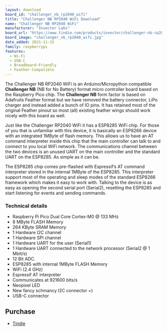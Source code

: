 ```yaml
---
layout: download
board_id: "challenger_nb_rp2040_wifi"
title: "Challenger NB RP2040 WiFi Download"
name: "Challenger NB RP2040 WiFi"
manufacturer: "Invector Labs"
board_url: "https://www.tindie.com/products/invector/challenger-nb-rp2040-wifi/"
board_image: "challenger_nb_rp2040_wifi.jpg"
date_added: 2021-11-15
family: raspberrypi
features:
  - Wi-Fi
  - USB-C
  - Breadboard-Friendly
  - Feather-Compatible
---
```


The Challenger NB RP2040 WiFi is an Arduino/Micropython compatible **Challenger NB** (NB for No Battery) format micro controller board based on the Raspberry Pico chip. The **Challenger NB** form factor is based on Adafruits Feather format but we have removed the battery connector, LiPo charger and instead added a bunch of IO pins. It has retained most of the original Feather pinout so most (all) existing feather wings should work nicely with this board as well.

Just like the Challenger RP2040 WiFi it has a ESP8285 WiFi chip. For those of you that is unfamiliar with this device, it is basically an ESP8266 device with an integrated 1MByte of flash memory. This allows us to have an AT command interpreter inside this chip that the main controller can talk to and connect to you local WiFi network. The communications channel between the two devices is an unused UART on the main controller and the standard UART on the ESP8285. As simple as it can be.

The ESP8285 chip comes pre-flashed with Espressif’s AT command interpreter stored in the internal 1MByte of the ESP8285. This interpreter support most of the operating and sleep modes of the standard ESP8266 framework which makes it easy to work with. Talking to the device is as easy as opening the second serial port (Serial2), resetting the ESP8285 and start listening for events and sending commands.

### Technical details

- Raspberry Pi Pico Dual Core Cortex-M0 @ 133 MHz
- 8 MByte FLASH Memory
- 264 KByte SRAM Memory
- 1 Hardware I2C channel
- 1 Hardware SPI channel
- 1 Hardware UART for the user (Serial1)
- 1 Hardware UART connected to the network processor (Serial2 @ 1 Mbit/s)
- 12 Bit ADC.
- ESP8285 with internal 1MByte FLASH Memory
- WiFi (2.4 GHz)
- Espressif AT interpreter
- Communicates at 921600 bits/s
- Neopixel LED
- New fancy schmancy I2C connector =)
- USB-C connector

## Purchase

* [Tindie](https://www.tindie.com/products/invector/challenger-nb-rp2040-wifi/)

